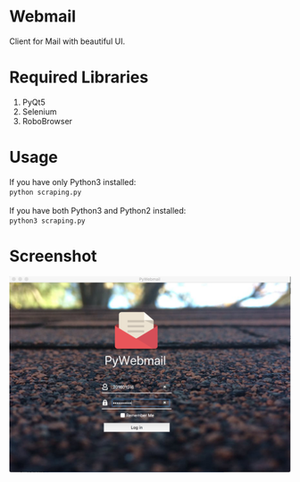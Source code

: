 # Webmail

Client for Mail with beautiful UI.

# Required Libraries
1. PyQt5<br />
2. Selenium<br />
3. RoboBrowser<br />

# Usage

If you have only Python3 installed:<br />
`python scraping.py`<br /><br />
If you have both Python3 and Python2 installed:<br />
`python3 scraping.py`

# Screenshot

![Alt text](web.png?raw=true "Title")
